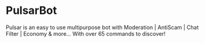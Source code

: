 # PulsarBot
Pulsar is an easy to use multipurpose bot with Moderation | AntiScam | Chat Filter | Economy &amp; more... With over 65 commands to discover!
